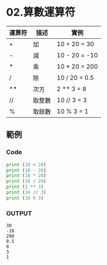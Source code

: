 # 02.算數運算符
| 運算符 | 描述 | 實例|
| ---- | ---- | ----|
| + | 加 | 10 + 20 = 30|
| - | 減 | 10 - 20 = -10|
| * | 乘 | 10 * 20 = 200|
| / | 除 | 10 / 20 = 0.5|
| ** | 次方 | 2 ** 3 = 8|
| // | 取整數 | 10 // 3 = 3|
| % | 取餘數 | 10 % 3 = 1|

## 範例 
### Code
```python
print (10 + 20)
print (10 - 20)
print (10 * 20)
print (10 / 20)
print (2 ** 3)
print (10 // 3)
print (10 % 3)
```
### OUTPUT
```
30
-10
200
0.5
8
3
1
```
